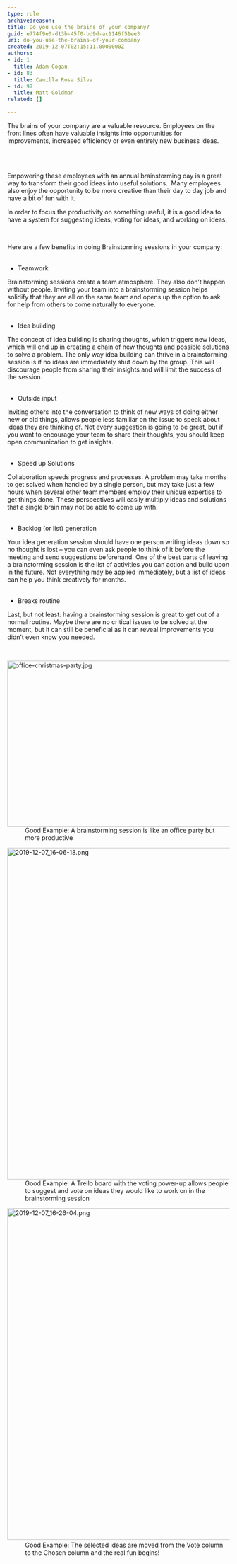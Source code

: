 ```yaml
---
type: rule
archivedreason: 
title: Do you use the brains of your company?
guid: e774f9e0-d13b-45f0-bd9d-ac1146f51ee3
uri: do-you-use-the-brains-of-your-company
created: 2019-12-07T02:15:11.0000000Z
authors:
- id: 1
  title: Adam Cogan
- id: 83
  title: Camilla Rosa Silva
- id: 97
  title: Matt Goldman
related: []

---
```



<p class="ssw15-rteElement-P">​​​​​The brains of your company are a valuable resource.&#160;Employees on the front lines often have valuable insights into opportunities for improvements,&#160;increased efficiency&#160;or even entirely new business ideas.​​<br></p>
<br><excerpt class='endintro'></excerpt><br>
<p>Empowering these employees with an annual brainstorming day is a great way to transform their good ideas into useful solutions.&#160; Many employees also enjoy the opportunity to be more creative than their day to day job&#160;and have a bit of fun with it.</p><p>In order to focus the productivity on something useful, it is a good idea to have a system for suggesting ideas, voting for ideas, and working on ideas.<br></p><p>​</p><p>Here are a few benefits in doing Brainstorming sessions in your company&#58;<br>&#160;​​<br></p><ul><li>Teamwork</li></ul>Brainstorming sessions create a team atmosphere. They also don’t happen without people. Inviting your team into a brainstorming session helps solidify that they are all on the same team and opens up the option to ask for help from others to come naturally to everyone.<br>&#160;<br><ul><li>Idea building</li></ul>The concept of idea building is sharing thoughts, which triggers new ideas, which will end up in creating a chain of new thoughts and possible solutions to solve a problem. The only way idea building can thrive in a brainstorming session is if no ideas are immediately shut down by the group. This will discourage people from sharing their insights and will limit the success of the session.<br>&#160;<br><ul><li>Outside input</li></ul>Inviting others into the conversation to think of new ways of doing either new or old things, allows people less familiar on the issue to speak about ideas they are thinking of. Not every suggestion is going to be great, but if you want to encourage your team to share their thoughts, you should keep open communication to get insights.<br>&#160;<br><ul><li>​Speed up Solutions</li></ul>Collaboration speeds progress and processes. A problem may take months to get solved when handled by a single person, but may take just a few hours when several other team members employ their unique expertise to get things done. These perspectives will easily multiply ideas and solutions that a single brain may not be able to come up with.<br>&#160;<br><ul><li>Backlog (or list) generation</li></ul>Your idea generation&#160;session should have one person writing ideas down so no thought is lost – you can even ask people to think of it before the meeting and send suggestions beforehand. One of the best parts of leaving a brainstorming session is the list of activities you can action and build upon in the future. Not everything may be applied immediately, but a list of ideas can help you think creatively for months.<br>&#160;<br><ul><li>Breaks routine</li></ul>Last, but not least&#58; having a brainstorming session is great to get out of a normal routine. Maybe there are no critical issues to be solved at the moment, but it can still be beneficial as it can reveal improvements you didn’t even know you needed.<br><p></p><p><br></p><dl class="goodImage"><dt><img src="/SiteAssets/do-you-use-the-brains-of-your-company/office-christmas-party.jpg" alt="office-christmas-party.jpg" style="width&#58;750px;height&#58;375px;" /></dt><dd>Good​ Example&#58; A brainstorming session is like&#160;an office party but more productive​</dd></dl><dl class="goodImage"><dt><img src="/SiteAssets/do-you-use-the-brains-of-your-company/2019-12-07_16-06-18.png" alt="2019-12-07_16-06-18.png" style="width&#58;750px;" /></dt><dd>​​​​Good Example&#58; A Trello board with the voting power-up allows people to suggest and vote on ideas they would like to work on in the brainstorming session</dd></dl><dl class="goodImage"><dt>​​<img src="/SiteAssets/do-you-use-the-brains-of-your-company/2019-12-07_16-26-04.png" alt="2019-12-07_16-26-04.png" style="width&#58;750px;" /></dt><dd>​​Good Example&#58; The selected ideas are moved from the Vote column to the Chosen column and the real fun begins!​<br></dd></dl>


